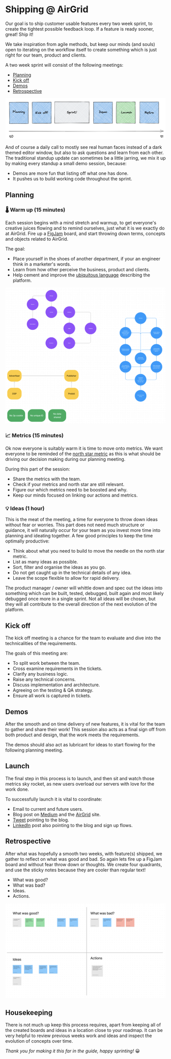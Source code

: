 # Shipping @ AirGrid

Our goal is to ship customer usable features every two week sprint, to create
the tightest possible feedback loop. If a feature is ready sooner, great! Ship
it!

We take inspiration from agile methods, but keep our minds (and souls) open to
iterating on the workflow itself to create something which is just right for our
team, product and clients.

A two week sprint will consist of the following meetings:

- [Planning](#planning)
- [Kick off](#kick-off)
- [Demos](#demos)
- [Retrospective](#retrospective)

![AirGrid sprint timeline](/images/sprint-timeline.png)

And of course a daily call to mostly see real human faces instead of a dark
themed editor window, but also to ask questions and learn from each other. The
traditional standup update can sometimes be a little jarring, we mix it up by
making every standup a small demo session, because:

- Demos are more fun that listing off what one has done.
- It pushes us to build working code throughout the sprint.

## Planning

### 🌡️ Warm up (15 minutes)

Each session begins with a mind stretch and warmup, to get everyone's creative
juices flowing and to remind ourselves, just what it is we exactly do at
AirGrid. Fire up a [FigJam](https://www.figma.com/figjam/) board, and start
throwing down terms, concepts and objects related to AirGrid.

The goal:

- Place yourself in the shoes of another department, if your an engineer think
  in a marketer's words.
- Learn from how other perceive the business, product and clients.
- Help cement and improve the
  [ubiquitous language](https://martinfowler.com/bliki/UbiquitousLanguage.html)
  describing the platform.

![AirGrid warm up meeting board](/images/warm-up.png)

### 📈 Metrics (15 minutes)

Ok now everyone is suitably warm it is time to move onto metrics. We want
everyone to be reminded of the
[north star metric](https://future.a16z.com/north-star-metrics/) as this is what
should be driving our decision making during our planning meeting.

During this part of the session:

- Share the metrics with the team.
- Check if your metrics and north star are still relevant.
- Figure our which metrics need to be boosted and why.
- Keep our minds focused on linking our actions and metrics.

### 💡 Ideas (1 hour)

This is the meat of the meeting, a time for everyone to throw down ideas without
fear or worries. This part does not need much structure or guidance, it will
naturally occur for your team as you invest more time into planning and ideating
together. A few good principles to keep the time optimally productive:

- Think about what you need to build to move the needle on the north star
  metric.
- List as many ideas as possible.
- Sort, filter and organise the ideas as you go.
- Do not get caught up in the technical details of any idea.
- Leave the scope flexible to allow for rapid delivery.

The product manager / owner will whittle down and spec out the ideas into
something which can be built, tested, debugged, built again and most likely
debugged once more in a single sprint. Not all ideas will be chosen, but they
will all contribute to the overall direction of the next evolution of the
platform.

## Kick off

The kick off meeting is a chance for the team to evaluate and dive into the
technicalities of the requirements.

The goals of this meeting are:

- To split work between the team.
- Cross examine requirements in the tickets.
- Clarify any business logic.
- Raise any technical concerns.
- Discuss implementation and architecture.
- Agreeing on the testing & QA strategy.
- Ensure all work is captured in tickets.

## Demos

After the smooth and on time delivery of new features, it is vital for the team
to gather and share their work! This session also acts as a final sign off from
both product and design, that the work meets the requirements.

The demos should also act as lubricant for ideas to start flowing for the
following planning meeting.

## Launch

The final step in this process is to launch, and then sit and watch those
metrics sky rocket, as new users overload our servers with love for the work
done.

To successfully launch it is vital to coordinate:

- Email to current and future users.
- Blog post on [Medium](https://medium.com/@AirGridHQ) and the
  [AirGrid](https://airgrid.io) site.
- [Tweet](https://twitter.com/airgridhq) pointing to the blog.
- [LinkedIn](https://www.linkedin.com/company/airgrid) post also pointing to the
  blog and sign up flows.

## Retrospective

After what was hopefully a smooth two weeks, with feature(s) shipped, we gather
to reflect on what was good and bad. So again lets fire up a FigJam board and
without fear throw down or thoughts. We create four quadrants, and use the
sticky notes because they are cooler than regular text!

- What was good?
- What was bad?
- Ideas.
- Actions.

![AirGrid retrospective board](/images/retro-board.png)

## Housekeeping

There is not much up keep this process requires, apart from keeping all of the
created boards and ideas in a location close to your roadmap. It can be very
helpful to review previous weeks work and ideas and inspect the evolution of
concepts over time.

_Thank you for making it this far in the guide, happy sprinting!_ 😀
